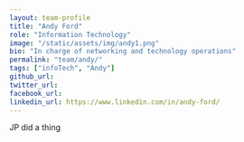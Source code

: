 ```yaml
---
layout: team-profile
title: "Andy Ford"
role: "Information Technology"
image: "/static/assets/img/andy1.png"
bio: "In charge of networking and technology operations"
permalink: "team/andy/"
tags: ["infoTech", "Andy"]
github_url: 
twitter_url: 
facebook_url: 
linkedin_url: https://www.linkedin.com/in/andy-ford/
---
```



JP did a thing

